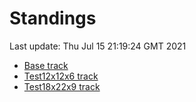 # Standings

Last update: Thu Jul 15 21:19:24 GMT 2021

* [Base track](comps/Base/2021-07-15/standings.md)
* [Test12x12x6 track](comps/Test12x12x6/2021-07-15/standings.md)
* [Test18x22x9 track](comps/Test18x22x9/2021-07-15/standings.md)
